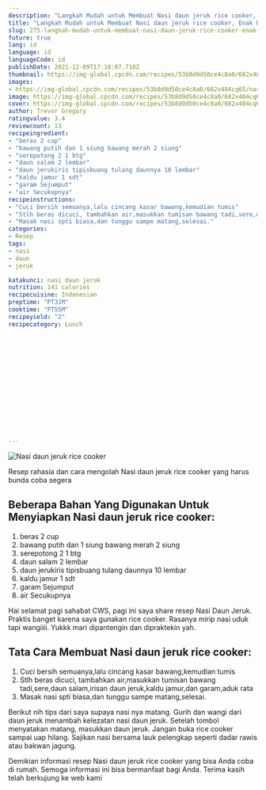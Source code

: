 ```yaml
---
description: "Langkah Mudah untuk Membuat Nasi daun jeruk rice cooker, Enak Banget"
title: "Langkah Mudah untuk Membuat Nasi daun jeruk rice cooker, Enak Banget"
slug: 275-langkah-mudah-untuk-membuat-nasi-daun-jeruk-rice-cooker-enak-banget
future: true
lang: id
language: id
languageCode: id
publishDate: 2021-12-09T17:18:07.718Z 
thumbnail: https://img-global.cpcdn.com/recipes/53b8d9d50ce4c8a0/682x484cq65/nasi-daun-jeruk-rice-cooker-foto-resep-utama.webp
images:
- https://img-global.cpcdn.com/recipes/53b8d9d50ce4c8a0/682x484cq65/nasi-daun-jeruk-rice-cooker-foto-resep-utama.webp
image: https://img-global.cpcdn.com/recipes/53b8d9d50ce4c8a0/682x484cq65/nasi-daun-jeruk-rice-cooker-foto-resep-utama.webp
cover: https://img-global.cpcdn.com/recipes/53b8d9d50ce4c8a0/682x484cq65/nasi-daun-jeruk-rice-cooker-foto-resep-utama.webp
author: Trevor Gregory
ratingvalue: 3.4
reviewcount: 13
recipeingredient:
- "beras 2 cup"
- "bawang putih dan 1 siung bawang merah 2 siung"
- "serepotong 2 1 btg"
- "daun salam 2 lembar"
- "daun jerukiris tipisbuang tulang daunnya 10 lembar"
- "kaldu jamur 1 sdt"
- "garam Sejumput"
- "air Secukupnya"
recipeinstructions:
- "Cuci bersih semuanya,lalu cincang kasar bawang,kemudian tumis"
- "Stlh beras dicuci, tambahkan air,masukkan tumisan bawang tadi,sere,daun salam,irisan daun jeruk,kaldu jamur,dan garam,aduk rata"
- "Masak nasi spti biasa,dan tunggu sampe matang,selesai."
categories:
- Resep
tags:
- nasi
- daun
- jeruk

katakunci: nasi daun jeruk 
nutrition: 141 calories
recipecuisine: Indonesian
preptime: "PT31M"
cooktime: "PT55M"
recipeyield: "2"
recipecategory: Lunch


     
    
    
    
    
    
    
    
    
    
    
      
    
---
```



![Nasi daun jeruk rice cooker](https://img-global.cpcdn.com/recipes/53b8d9d50ce4c8a0/682x484cq65/nasi-daun-jeruk-rice-cooker-foto-resep-utama.webp)

Resep rahasia dan cara mengolah  Nasi daun jeruk rice cooker yang harus bunda coba segera

<!--inarticleads1-->

## Beberapa Bahan Yang Digunakan Untuk Menyiapkan Nasi daun jeruk rice cooker:

1. beras 2 cup
1. bawang putih dan 1 siung bawang merah 2 siung
1. serepotong 2 1 btg
1. daun salam 2 lembar
1. daun jerukiris tipisbuang tulang daunnya 10 lembar
1. kaldu jamur 1 sdt
1. garam Sejumput
1. air Secukupnya

Hai selamat pagi sahabat CWS, pagi ini saya share resep Nasi Daun Jeruk. Praktis banget karena saya gunakan rice cooker. Rasanya mirip nasi uduk tapi wangiiii. Yukkk mari dipantengin dan dipraktekin yah. 

<!--inarticleads2-->

## Tata Cara Membuat Nasi daun jeruk rice cooker:

1. Cuci bersih semuanya,lalu cincang kasar bawang,kemudian tumis
1. Stlh beras dicuci, tambahkan air,masukkan tumisan bawang tadi,sere,daun salam,irisan daun jeruk,kaldu jamur,dan garam,aduk rata
1. Masak nasi spti biasa,dan tunggu sampe matang,selesai.


Berikut nih tips dari saya supaya nasi nya matang. Gurih dan wangi dari daun jeruk menambah kelezatan nasi daun jeruk. Setelah tombol menyatakan matang, masukkan daun jeruk. Jangan buka rice cooker sampai uap hilang. Sajikan nasi bersama lauk pelengkap seperti dadar rawis atau bakwan jagung. 

Demikian informasi  resep Nasi daun jeruk rice cooker   yang bisa Anda coba di rumah. Semoga informasi ini bisa bermanfaat bagi Anda. Terima kasih telah berkujung ke web kami
